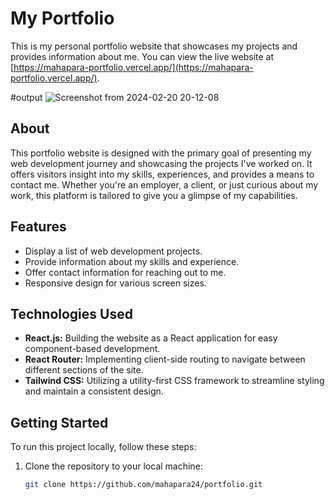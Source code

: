 # My Portfolio

This is my personal portfolio website that showcases my projects and provides information about me. You can view the live website at [https://mahapara-portfolio.vercel.app/](https://mahapara-portfolio.vercel.app/).

#output
![Screenshot from 2024-02-20 20-12-08](https://github.com/mahapara24/portfolio/assets/92634034/bf7db141-3f98-4c80-9ddb-142583d4175d)



## About

This portfolio website is designed with the primary goal of presenting my web development journey and showcasing the projects I've worked on. It offers visitors insight into my skills, experiences, and provides a means to contact me. Whether you're an employer, a client, or just curious about my work, this platform is tailored to give you a glimpse of my capabilities.

## Features

- Display a list of web development projects.
- Provide information about my skills and experience.
- Offer contact information for reaching out to me.
- Responsive design for various screen sizes.

## Technologies Used

- **React.js:** Building the website as a React application for easy component-based development.
- **React Router:** Implementing client-side routing to navigate between different sections of the site.
- **Tailwind CSS:** Utilizing a utility-first CSS framework to streamline styling and maintain a consistent design.

## Getting Started

To run this project locally, follow these steps:

1. Clone the repository to your local machine:

   ```bash
   git clone https://github.com/mahapara24/portfolio.git

